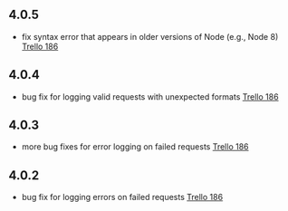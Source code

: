 ## 4.0.5

- fix syntax error that appears in older versions of Node (e.g., Node 8) [Trello 186](https://trello.com/c/XpDyr8n8)

## 4.0.4

- bug fix for logging valid requests with unexpected formats [Trello 186](https://trello.com/c/XpDyr8n8)

## 4.0.3

- more bug fixes for error logging on failed requests [Trello 186](https://trello.com/c/XpDyr8n8)

## 4.0.2

- bug fix for logging errors on failed requests [Trello 186](https://trello.com/c/XpDyr8n8)

